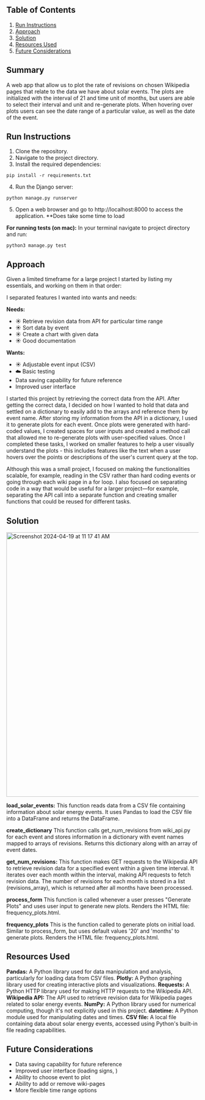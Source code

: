 
## Table of Contents

1. [Run Instructions](#run-instructions)
2. [Approach](#approach)
3. [Solution](#solution)
4. [Resources Used](#resources-used)
5. [Future Considerations](#future-considerations)

## Summary

A web app that allow us to plot the rate of revisions on chosen Wikipedia pages that relate to the data we have about solar events. The plots are initialized with the interval of 21 and time unit of months, but users are able to select their interval and unit and re-generate plots. When hovering over plots users can see the date range of a particular value, as well as the date of the event. 

## Run Instructions

1. Clone the repository.
2. Navigate to the project directory.
3. Install the required dependencies:

  `pip install -r requirements.txt`

4. Run the Django server:

 `python manage.py runserver`

5. Open a web browser and go to http://localhost:8000 to access the application.
**Does take some time to load 

**For running tests (on mac):**
In your terminal navigate to project directory and run:

`python3 manage.py test`
## Approach

Given a limited timeframe for a large project I started by listing my essentials, and working on them in that order:

I separated features I wanted into wants and needs:

**Needs:**
-  :sunny: Retrieve revision data from API for particular time range
-  :sunny: Sort data by event
-  :sunny: Create a chart with given data
-  :sunny: Good documentation

**Wants:**
-  :sunny: Adjustable event input (CSV)
-  :cloud: Basic testing
- Data saving capability for future reference
- Improved user interface

I started this project by retrieving the correct data from the API. After getting the correct data, I decided on how I wanted to hold that data and settled on a dictionary to easily add to the arrays and reference them by event name. After storing my information from the API in a dictionary, I used it to generate plots for each event. Once plots were generated with hard-coded values, I created spaces for user inputs and created a method call that allowed me to re-generate plots with user-specified values. Once I completed these tasks, I worked on smaller features to help a user visually understand the plots - this includes features like the text when a user hovers over the points or descriptions of the user's current query at the top. 

Although this was a small project, I focused on making the functionalities scalable, for example, reading in the CSV rather than hard coding events or going through each wiki page in a for loop. I also focused on separating code in a way that would be useful for a larger project—for example, separating the API call into a separate function and creating smaller functions that could be reused for different tasks.

## Solution

<img width="691" alt="Screenshot 2024-04-19 at 11 17 41 AM" src="https://github.com/SofiaWongg/SwiftSolarTakehome/assets/69434698/c625a1a5-e8f1-4c5e-93b4-adddeb682b0f">

**load_solar_events:** This function reads data from a CSV file containing information about solar energy events. It uses Pandas to load the CSV file into a DataFrame and returns the DataFrame.

**create_dictionary** This function calls get_num_revisions from wiki_api.py for each event and stores information in a dictionary with event names mapped to arrays of revisions. Returns this dictionary along with an array of event dates. 

**get_num_revisions:** This function makes GET requests to the Wikipedia API to retrieve revision data for a specified event within a given time interval. It iterates over each month within the interval, making API requests to fetch revision data. The number of revisions for each month is stored in a list (revisions_array), which is returned after all months have been processed.

**process_form** This function is called whenever a user presses "Generate Plots" and uses user input to generate new plots. Renders the HTML file: frequency_plots.html.

**frequency_plots** This is the function called to generate plots on initial load. Similar to process_form, but uses default values '20' and 'months' to generate plots. Renders the HTML file: frequency_plots.html.

## Resources Used

**Pandas:** A Python library used for data manipulation and analysis, particularly for loading data from CSV files.
**Plotly:** A Python graphing library used for creating interactive plots and visualizations.
**Requests:** A Python HTTP library used for making HTTP requests to the Wikipedia API.
**Wikipedia API:** The API used to retrieve revision data for Wikipedia pages related to solar energy events.
**NumPy:** A Python library used for numerical computing, though it's not explicitly used in this project.
**datetime:** A Python module used for manipulating dates and times.
**CSV file:** A local file containing data about solar energy events, accessed using Python's built-in file reading capabilities.


## Future Considerations

- Data saving capability for future reference
- Improved user interface (loading signs, )
- Ability to choose event to plot
- Ability to add or remove wiki-pages
- More flexible time range options
